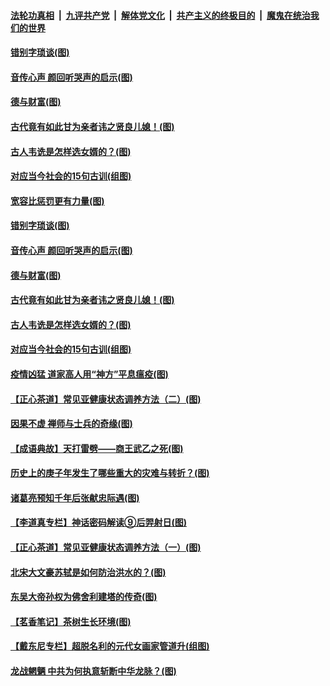 

####  [法轮功真相](../../../../basic/blob/master/README.md?t=07021002) &nbsp;|&nbsp; [九评共产党](../../../../9ping.md/blob/master/README.md?t=07021002) &nbsp;|&nbsp; [解体党文化](../../../../jtdwh.md/blob/master/README.md?t=07021002)  &nbsp;|&nbsp; [共产主义的终极目的](../../../../gczydzjmd.md/blob/master/README.md?t=07021002) &nbsp;|&nbsp; [魔鬼在统治我们的世界](../../../../mgztzwmdsj.md/blob/master/README.md?t=07021002) 

#### [错别字琐谈(图)](../pages/p7/938316.md?t=07021002) 

#### [音传心声 颜回听哭声的启示(图)](../pages/p7/938099.md?t=07021002) 

#### [德与财富(图)](../pages/p7/938218.md?t=07021002) 

#### [古代竟有如此甘为亲者讳之贤良儿媳！(图)](../pages/p7/938117.md?t=07021002) 

#### [古人韦诜是怎样选女婿的？(图)](../pages/p7/938100.md?t=07021002) 

#### [对应当今社会的15句古训(组图)](../pages/p7/938097.md?t=07021002) 

#### [宽容比惩罚更有力量(图)](../pages/p7/938280.md?t=07021002) 

#### [错别字琐谈(图)](../pages/p7/938316.md?t=07021002) 

#### [音传心声 颜回听哭声的启示(图)](../pages/p7/938099.md?t=07021002) 

#### [德与财富(图)](../pages/p7/938218.md?t=07021002) 

#### [古代竟有如此甘为亲者讳之贤良儿媳！(图)](../pages/p7/938117.md?t=07021002) 

#### [古人韦诜是怎样选女婿的？(图)](../pages/p7/938100.md?t=07021002) 

#### [对应当今社会的15句古训(组图)](../pages/p7/938097.md?t=07021002) 

#### [疫情凶猛 道家高人用“神方”平息瘟疫(图)](../pages/p7/938004.md?t=07021002) 

#### [【正心茶道】常见亚健康状态调养方法（二）(图)](../pages/p7/937559.md?t=07021002) 

#### [因果不虚 禅师与士兵的奇缘(图)](../pages/p7/938092.md?t=07021002) 

#### [【成语典故】天打雷劈——商王武乙之死(图)](../pages/p7/937782.md?t=07021002) 

#### [历史上的庚子年发生了哪些重大的灾难与转折？(图)](../pages/p7/937991.md?t=07021002) 

#### [诸葛亮预知千年后张献忠际遇(图)](../pages/p7/937564.md?t=07021002) 

#### [【李道真专栏】神话密码解读⑨后羿射日(图)](../pages/p7/937560.md?t=07021002) 

#### [【正心茶道】常见亚健康状态调养方法（一）(图)](../pages/p7/937556.md?t=07021002) 

#### [北宋大文豪苏轼是如何防治洪水的？(图)](../pages/p7/937874.md?t=07021002) 

#### [东吴大帝孙权为佛舍利建塔的传奇(图)](../pages/p7/937764.md?t=07021002) 

#### [【茗香笔记】茶树生长环境(图)](../pages/p7/937562.md?t=07021002) 

#### [【戴东尼专栏】超脱名利的元代女画家管道升(组图)](../pages/p7/935043.md?t=07021002) 

#### [龙战魍魉 中共为何执意斩断中华龙脉？(图)](../pages/p7/937761.md?t=07021002) 

